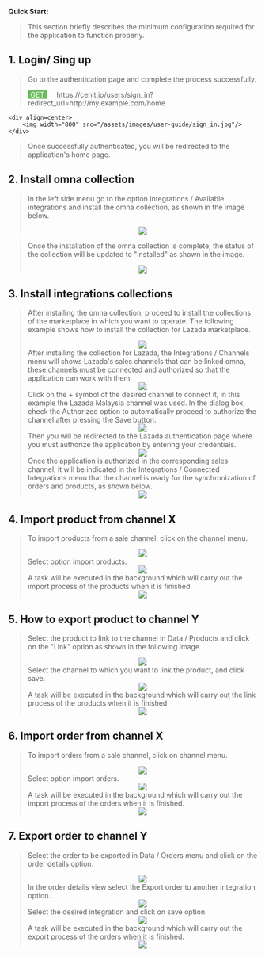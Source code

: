 **Quick Start:**

> This section briefly describes the minimum configuration required for the application to function properly.

## 1. Login/ Sing up

>Go to the authentication page and complete the process successfully.
><div style="background-color:#6BBD5B; color:white; border:0px solid brown;border-radius:0px; float:left; padding-right: 5px; padding-left: 5px; margin-right:20px;"> GET </div> https://cenit.io/users/sign_in?redirect_url=http://my.example.com/home
	<div align=center>
		<img width="800" src="/assets/images/user-guide/sign_in.jpg"/>
	</div>
>Once successfully authenticated, you will be redirected to the application's home page.

## 2. Install omna collection
>In the left side menu go to the option Integrations / Available integrations and install the omna collection, as shown in the image below.
    <div align=center>
        <img src="/assets/images/user-guide/install_omna_collection.jpg">
    </div>

>Once the installation of the omna collection is complete, the status of the collection will be updated to "installed" as shown in the image.
    <div align=center>
        <img src="/assets/images/user-guide/omna_collection_installed.jpg">
    </div>

## 3. Install integrations collections 

>After installing the omna collection, proceed to install the collections of the marketplace in which you want to operate. The following example shows how to install the collection for Lazada marketplace.
    <div align=center>
        <img src="/assets/images/user-guide/install_lazada_collection.jpg">
    </div>
>After installing the collection for Lazada, the Integrations / Channels menu will shows Lazada's sales channels that can be linked omna, these channels must be connected and authorized so that the application can work with them.
    <div align=center>
        <img src="/assets/images/user-guide/channels.jpg">
    </div>
>Click on the + symbol of the desired channel to connect it, in this example the Lazada Malaysia channel was used. In the dialog box, check the Authorized option to automatically proceed to authorize the channel after pressing the Save button.
    <div align=center>
        <img src="/assets/images/user-guide/connecting_lazada_my_channel.jpg">
    </div>
>Then you will be redirected to the Lazada authentication page where you must authorize the application by entering your credentials.
    <div align=center>
        <img src="/assets/images/user-guide/lazada_authorization_request.jpg">
    </div>
>Once the application is authorized in the corresponding sales channel, it will be indicated in the Integrations / Connected Integrations menu that the channel is ready for the synchronization of orders and products, as shown below.
    <div align=center>
        <img src="/assets/images/user-guide/lazada_channel_authorized.jpg">
    </div>


## 4. Import product from channel X

>To import products from a sale channel, click on the channel menu.
    <div align=center>
        <img src="/assets/images/user-guide/lazada_channel_menu.jpg">
    </div>
>Select option import products.
    <div align=center>
        <img src="/assets/images/user-guide/import_products.jpg">
    </div>
>A task will be executed in the background which will carry out the import process of the products when it is finished.
    <div align=center>
        <img src="/assets/images/user-guide/import_products_task.jpg">
    </div>


## 5. How to export product to channel Y

>Select the product to link to the channel in Data / Products and click on the "Link" option as shown in the following image.
    <div align=center>
        <img src="/assets/images/user-guide/link_product_to_channel.jpg">
    </div>
>Select the channel to which you want to link the product, and click save.
    <div align=center>
        <img src="/assets/images/user-guide/link_product_to_channel_2.jpg">
    </div>
>A task will be executed in the background which will carry out the link process of the products when it is finished.
    <div align=center>
        <img src="/assets/images/user-guide/link_product_task.jpg">
    </div>
## 6. Import order from channel X

> To import orders from a sale channel, click on channel menu.
    <div align=center>
        <img src="/assets/images/user-guide/lazada_channel_menu.jpg">
    </div>
>Select option import orders.
    <div align=center>
        <img src="/assets/images/user-guide/import_orders.jpg">
    </div>
>A task will be executed in the background which will carry out the import process of the orders when it is finished.
    <div align=center>
        <img src="/assets/images/user-guide/import_orders_task.jpg">
    </div>
## 7. Export order to channel Y

>Select the order to be exported in Data / Orders menu and click on the order details option.
    <div align=center>
        <img src="/assets/images/user-guide/order_details.jpg">
    </div>
>In the order details view select the Export order to another integration option.
    <div align=center>
        <img src="/assets/images/user-guide/export_to_another_integration.jpg">
    </div>
>Select the desired integration and click on save option.
    <div align=center>
        <img src="/assets/images/user-guide/export_order_to_integration.jpg">
    </div>
>A task will be executed in the background which will carry out the export process of the orders when it is finished.
    <div align=center>
        <img src="/assets/images/user-guide/export_order_task.jpg">
    </div>